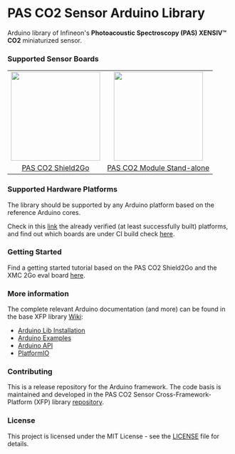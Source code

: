 # PAS CO2 Sensor Arduino Library

<!-- badges for github actions -->

Arduino library of Infineon's **Photoacoustic Spectroscopy (PAS) XENSIV™ CO2** miniaturized sensor.

### Supported Sensor Boards
<table>
    <tr>
        <td align="center"><img src="https://github.com/Infineon/pas-co2-sensor/wiki/img/pas-co2-s2go-front.jpg" width=200></td>
        <td align="center"><img  src="https://github.com/Infineon/pas-co2-sensor/wiki/img/pas-co2-module.png" width=200></td>
    </tr>
    <tr>
        <td style="text-align: center"><a href="">PAS CO2 Shield2Go</a></td>
        <td style="text-align: center"><a href="">PAS CO2 Module Stand-alone</a></td>
    </tr>
</table>

### Supported Hardware Platforms

The library should be supported by any Arduino platform based on the reference Arduino cores. 

Check in this [link](https://github.com/Infineon/pas-co2-sensor/wiki/Hardware-Platforms) the already verified (at least successfully built) platforms, and find out which boards are under CI build check [here](https://github.com/Infineon/arduino-pas-co2-sensor/blob/master/.github/workflows/build-check.ym).

### Getting Started

Find a getting started tutorial based on the PAS CO2 Shield2Go and the XMC 2Go eval board [here](https://github.com/Infineon/pas-co2-sensor/wiki/Ino-Getting-Started).

### More information

The complete relevant Arduino documentation (and more) can be found in the base XFP library [Wiki](https://github.com/infineon/pas-co2-sensor/wiki/Home):

* <a href="https://github.com/Infineon/pas-co2-sensor/wiki/Ino-Library-Installation"> Arduino Lib Installation</a><br> 
* <a href="https://github.com/Infineon/pas-co2-sensor/wiki/Ino-Examples">Arduino Examples</a><br>
* <a href="https://github.com/Infineon/pas-co2-sensor/wiki/Arduino-API">Arduino API</a><br>
* <a href="https://github.com/Infineon/pas-co2-sensor/wiki/PlatformIO">PlatformIO</a><br>

### Contributing

This is a release repository for the Arduino framework. The code basis is maintained and developed in the PAS CO2 Sensor Cross-Framework-Platform (XFP) library [repository](https://github.com/infineon/pas-co2-sensor). 
  
### License

This project is licensed under the MIT License - see the [LICENSE](LICENSE) file for details.


